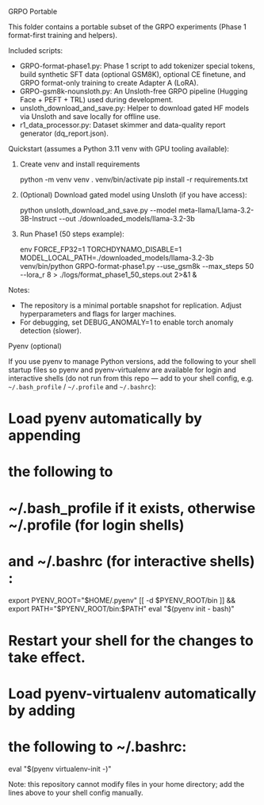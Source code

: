 GRPO Portable

This folder contains a portable subset of the GRPO experiments (Phase 1 format-first training and helpers).

Included scripts:
- GRPO-format-phase1.py: Phase 1 script to add tokenizer special tokens, build synthetic SFT data (optional GSM8K), optional CE finetune, and GRPO format-only training to create Adapter A (LoRA).
- GRPO-gsm8k-nounsloth.py: An Unsloth-free GRPO pipeline (Hugging Face + PEFT + TRL) used during development.
- unsloth_download_and_save.py: Helper to download gated HF models via Unsloth and save locally for offline use.
- r1_data_processor.py: Dataset skimmer and data-quality report generator (dq_report.json).

Quickstart (assumes a Python 3.11 venv with GPU tooling available):

1. Create venv and install requirements

   python -m venv venv
   . venv/bin/activate
   pip install -r requirements.txt

2. (Optional) Download gated model using Unsloth (if you have access):

   python unsloth_download_and_save.py --model meta-llama/Llama-3.2-3B-Instruct --out ./downloaded_models/llama-3.2-3b

3. Run Phase1 (50 steps example):

   env FORCE_FP32=1 TORCHDYNAMO_DISABLE=1 MODEL_LOCAL_PATH=./downloaded_models/llama-3.2-3b venv/bin/python GRPO-format-phase1.py --use_gsm8k --max_steps 50 --lora_r 8 > ./logs/format_phase1_50_steps.out 2>&1 &

Notes:
- The repository is a minimal portable snapshot for replication. Adjust hyperparameters and flags for larger machines.
- For debugging, set DEBUG_ANOMALY=1 to enable torch anomaly detection (slower).

Pyenv (optional)

If you use pyenv to manage Python versions, add the following to your shell startup files so pyenv and pyenv-virtualenv are available for login and interactive shells (do not run from this repo — add to your shell config, e.g. `~/.bash_profile` / `~/.profile` and `~/.bashrc`):

# Load pyenv automatically by appending
# the following to 
# ~/.bash_profile if it exists, otherwise ~/.profile (for login shells)
# and ~/.bashrc (for interactive shells) :

export PYENV_ROOT="$HOME/.pyenv"
[[ -d $PYENV_ROOT/bin ]] && export PATH="$PYENV_ROOT/bin:$PATH"
eval "$(pyenv init - bash)"

# Restart your shell for the changes to take effect.

# Load pyenv-virtualenv automatically by adding
# the following to ~/.bashrc:

eval "$(pyenv virtualenv-init -)"

Note: this repository cannot modify files in your home directory; add the lines above to your shell config manually.

